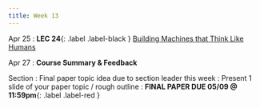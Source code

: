 ```yaml
---
title: Week 13
---
```


Apr 25
: **LEC 24**{: .label .label-black } [Building Machines that Think Like Humans](#)


Apr 27
: **Course Summary & Feedback**

Section
: Final paper topic idea due to section leader this week
: Present 1 slide of your paper topic / rough outline
: **FINAL PAPER DUE 05/09 @ 11:59pm**{: .label .label-red }


